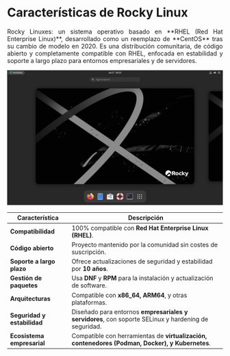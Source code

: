 # Características de Rocky Linux  

<p align="justify">Rocky Linuxes: un sistema operativo basado en **RHEL (Red Hat Enterprise Linux)**, desarrollado como un reemplazo de **CentOS** tras su cambio de modelo en 2020. Es una distribución comunitaria, de código abierto y completamente compatible con RHEL, enfocada en estabilidad y soporte a largo plazo para entornos empresariales y de servidores. </p>

![rocky](img/Rocky_Linux_9_Workstation_showing_GNOME_Shell_40.png)

| **Característica**       | **Descripción** |
|--------------------------|----------------------------------------------------------------------------------|
| **Compatibilidad**       | 100% compatible con **Red Hat Enterprise Linux (RHEL)**. |
| **Código abierto**       | Proyecto mantenido por la comunidad sin costes de suscripción. |
| **Soporte a largo plazo** | Ofrece actualizaciones de seguridad y estabilidad por **10 años**. |
| **Gestión de paquetes**  | Usa **DNF** y **RPM** para la instalación y actualización de software. |
| **Arquitecturas**        | Compatible con **x86_64, ARM64**, y otras plataformas. |
| **Seguridad y estabilidad** | Diseñado para entornos **empresariales y servidores**, con soporte SELinux y hardening de seguridad. |
| **Ecosistema empresarial** | Compatible con herramientas de **virtualización, contenedores (Podman, Docker), y Kubernetes**. |
